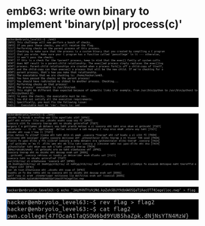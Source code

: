 # emb63: write own binary to implement 'binary(p)| process(c)'

![I executed emb62 that I compiled before. and that gives me this result: I need 'rev'](<../.gitbook/assets/image (133) (1).png>)

![After changing the grand child's process to rev I got this.](<../.gitbook/assets/image (72) (1).png>)

![and send the raw flag to flag file](<../.gitbook/assets/image (80) (1).png>)

![And doing a rev again.](<../.gitbook/assets/image (91).png>)
